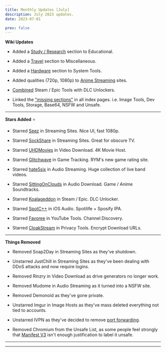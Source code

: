 ```yaml
---
title: Monthly Updates [July]
description: July 2023 updates.
date: 2023-07-01

prev: false
---
```

<Post authors="['nbats']" />

**Wiki Updates**

* Added a [Study / Research](https://fmhy.pages.dev/edupiracyguide/#study--research) section to Educational.
 
* Added a [Travel](https://fmhy.pages.dev/miscguide/#travel) section to Miscellaneous.
 
* Added a [Hardware](https://fmhy.pages.dev/toolsguide/#hardware) section to System Tools.
 
* Added qualities (720p, 1080p) to [Anime Streaming](https://fmhy.pages.dev/videopiracyguide/#anime-streaming) sites.
 
* [Combined](https://fmhy.pages.dev/gamingpiracyguide/#steam--epic) Steam / Epic Tools with DLC Unlockers.
 
* Linked the ["missing sections"](https://ibb.co/X8K2GTc) in all index pages. i.e. Image Tools, Dev Tools, Storage, Base64, NSFW and Unsafe.
 
***
 
**Stars Added** ⭐
 
* Starred [Seez](https://fmhy.pages.dev/videopiracyguide/#multi-hosts) in Streaming Sites. Nice UI, fast 1080p.
 
* Starred [SockShare](https://fmhy.pages.dev/videopiracyguide/#dedicated-hosts) in Streaming Sites. Great for obscure TV.
 
* Starred [UHDMovies](https://fmhy.pages.dev/videopiracyguide/#download-sites) in Video Download. 4K Movie Host. 
 
* Starred [Glitchwave](https://fmhy.pages.dev/gamingpiracyguide/#tracking--discovery) in Game Tracking. RYM's new game rating site.
 
* Starred [hate5six](https://fmhy.pages.dev/audiopiracyguide/#streaming-sites) in Audio Streaming. Huge collection of live band videos.
 
* Starred [SittingOnClouds](https://fmhy.pages.dev/audiopiracyguide/#download-sites) in Audio Download. Game / Anime Soundtracks. 
 
* Starred [Koalageddon](https://fmhy.pages.dev/gamingpiracyguide/#steam--epic) in Steam / Epic. DLC Unlocker.
 
* Starred [SpotC++](https://fmhy.pages.dev/android-iosguide/#ios-audio) in iOS Audio. Spotilife + Sposify IPA.
 
* Starred [Favoree](https://fmhy.pages.dev/toolsguide/#youtube-tools) in YouTube Tools. Channel Discovery. 
 
* Starred [CloakStream](https://fmhy.pages.dev/adblockvpnguide/#browser-tools) in Privacy Tools. Encrypt Download URLs.
 
***
 
**Things Removed**
 
* Removed Soap2Day in Streaming Sites as they've shutdown.
 
* Unstarred JustChill in Streaming Sites as they've been dealing with DDoS attacks and now require logins.
 
* Removed Rinzry in Video Download as drive generators no longer work.
 
* Removed Mudome in Audio Streaming as it turned into a NSFW site.
 
* Removed Demonoid as they've gone private.
 
* Unstarred Imgur in Image Hosts as they've mass deleted everything not tied to accounts.
 
* Unstarred IVPN as they've decided to remove [port forwarding](https://www.ivpn.net/blog/gradual-removal-of-port-forwarding/). 

* Removed Chromium from the Unsafe List, as some people feel strongly that [Manifest V3](https://www.eff.org/deeplinks/2021/12/chrome-users-beware-manifest-v3-deceitful-and-threatening) isn't enough justification to label it unsafe.
 
***
***
